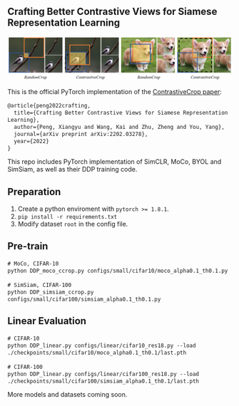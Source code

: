 ## Crafting Better Contrastive Views for Siamese Representation Learning

<img src="figs/motivation.png"> 

This is the official PyTorch implementation of the [ContrastiveCrop paper](https://arxiv.org/abs/2202.03278):
```
@article{peng2022crafting,
  title={Crafting Better Contrastive Views for Siamese Representation Learning},
  author={Peng, Xiangyu and Wang, Kai and Zhu, Zheng and You, Yang},
  journal={arXiv preprint arXiv:2202.03278},
  year={2022}
}
```
This repo includes PyTorch implementation of SimCLR, MoCo, BYOL and SimSiam, as well as their DDP training code.
## Preparation
1. Create a python enviroment with `pytorch >= 1.8.1`.
2. `pip install -r requirements.txt`
3. Modify dataset `root` in the config file.

## Pre-train
```
# MoCo, CIFAR-10
python DDP_moco_ccrop.py configs/small/cifar10/moco_alpha0.1_th0.1.py

# SimSiam, CIFAR-100
python DDP_simsiam_ccrop.py configs/small/cifar100/simsiam_alpha0.1_th0.1.py
```
## Linear Evaluation
```
# CIFAR-10
python DDP_linear.py configs/linear/cifar10_res18.py --load ./checkpoints/small/cifar10/moco_alpha0.1_th0.1/last.pth

# CIFAR-100
python DDP_linear.py configs/linear/cifar100_res18.py --load ./checkpoints/small/cifar100/simsiam_alpha0.1_th0.1/last.pth
```

More models and datasets coming soon.
